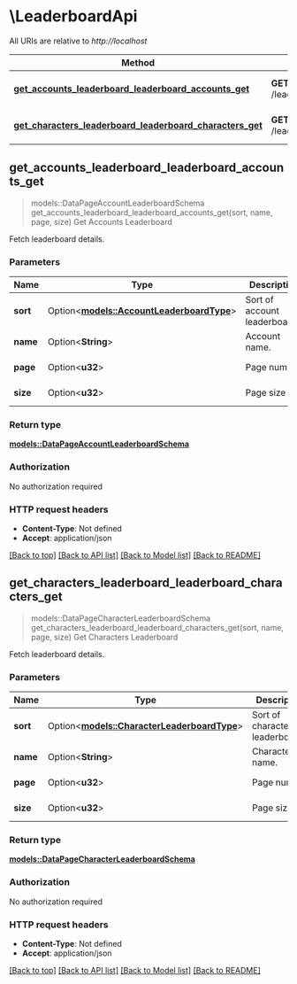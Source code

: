 # \LeaderboardApi

All URIs are relative to *http://localhost*

Method | HTTP request | Description
------------- | ------------- | -------------
[**get_accounts_leaderboard_leaderboard_accounts_get**](LeaderboardApi.md#get_accounts_leaderboard_leaderboard_accounts_get) | **GET** /leaderboard/accounts | Get Accounts Leaderboard
[**get_characters_leaderboard_leaderboard_characters_get**](LeaderboardApi.md#get_characters_leaderboard_leaderboard_characters_get) | **GET** /leaderboard/characters | Get Characters Leaderboard



## get_accounts_leaderboard_leaderboard_accounts_get

> models::DataPageAccountLeaderboardSchema get_accounts_leaderboard_leaderboard_accounts_get(sort, name, page, size)
Get Accounts Leaderboard

Fetch leaderboard details.

### Parameters


Name | Type | Description  | Required | Notes
------------- | ------------- | ------------- | ------------- | -------------
**sort** | Option<[**models::AccountLeaderboardType**](.md)> | Sort of account leaderboards. |  |
**name** | Option<**String**> | Account name. |  |
**page** | Option<**u32**> | Page number |  |[default to 1]
**size** | Option<**u32**> | Page size |  |[default to 50]

### Return type

[**models::DataPageAccountLeaderboardSchema**](DataPage_AccountLeaderboardSchema_.md)

### Authorization

No authorization required

### HTTP request headers

- **Content-Type**: Not defined
- **Accept**: application/json

[[Back to top]](#) [[Back to API list]](../README.md#documentation-for-api-endpoints) [[Back to Model list]](../README.md#documentation-for-models) [[Back to README]](../README.md)


## get_characters_leaderboard_leaderboard_characters_get

> models::DataPageCharacterLeaderboardSchema get_characters_leaderboard_leaderboard_characters_get(sort, name, page, size)
Get Characters Leaderboard

Fetch leaderboard details.

### Parameters


Name | Type | Description  | Required | Notes
------------- | ------------- | ------------- | ------------- | -------------
**sort** | Option<[**models::CharacterLeaderboardType**](.md)> | Sort of character leaderboards. |  |
**name** | Option<**String**> | Character name. |  |
**page** | Option<**u32**> | Page number |  |[default to 1]
**size** | Option<**u32**> | Page size |  |[default to 50]

### Return type

[**models::DataPageCharacterLeaderboardSchema**](DataPage_CharacterLeaderboardSchema_.md)

### Authorization

No authorization required

### HTTP request headers

- **Content-Type**: Not defined
- **Accept**: application/json

[[Back to top]](#) [[Back to API list]](../README.md#documentation-for-api-endpoints) [[Back to Model list]](../README.md#documentation-for-models) [[Back to README]](../README.md)

